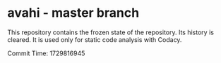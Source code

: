 # avahi - master branch

This repository contains the frozen state of the repository.
Its history is cleared. It is used only for static code
analysis with Codacy.

Commit Time: 1729816945